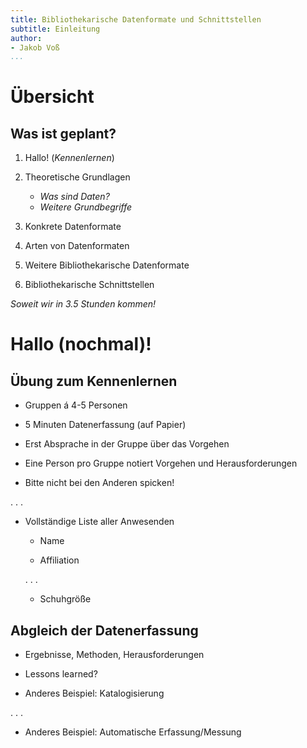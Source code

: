 ```yaml
---
title: Bibliothekarische Datenformate und Schnittstellen
subtitle: Einleitung
author:
- Jakob Voß
...
```


# Übersicht

## Was ist geplant?

1. Hallo! (*Kennenlernen*)

2. Theoretische Grundlagen

    * *Was sind Daten?*
    * *Weitere Grundbegriffe*

3. Konkrete Datenformate

4. Arten von Datenformaten

5. Weitere Bibliothekarische Datenformate

6. Bibliothekarische Schnittstellen


*Soweit wir in 3.5 Stunden kommen!*


# Hallo (nochmal)!

## Übung zum Kennenlernen

* Gruppen á 4-5 Personen

* 5 Minuten Datenerfassung (auf Papier)

* Erst Absprache in der Gruppe über das Vorgehen

* Eine Person pro Gruppe notiert Vorgehen und Herausforderungen

* Bitte nicht bei den Anderen spicken!

. . .

* Vollständige Liste aller Anwesenden

    * Name

    * Affiliation

    . . .

    * Schuhgröße

## Abgleich der Datenerfassung

* Ergebnisse, Methoden, Herausforderungen

* Lessons learned?

* Anderes Beispiel: Katalogisierung

. . .

* Anderes Beispiel: Automatische Erfassung/Messung

